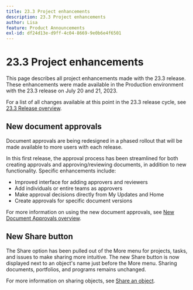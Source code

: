```yaml
---
title: 23.3 Project enhancements
description: 23.3 Project enhancements
author: Lisa
feature: Product Announcements
exl-id: df24d13e-d9ff-4c04-8669-9e0b6e4f6501
---
```

# 23.3 Project enhancements

This page describes all project enhancements made with the 23.3 release. These enhancements were made available in the Production environment with the 23.3 release on July 20 and 21, 2023. 

For a list of all changes available at this point in the 23.3 release cycle, see [23.3 Release overview](/help/quicksilver/product-announcements/product-releases/23.3-release-activity/23-3-release-overview.md).

## New document approvals

Document approvals are being redesigned in a phased rollout that will be made available to more users with each release.

In this first release, the approval process has been streamlined for both creating approvals and approving/reviewing documents, in addition to new functionality. Specific enhancements include:

* Improved interface for adding approvers and reviewers
* Add individuals or entire teams as approvers
* Make approval decisions directly from My Updates and Home
* Create approvals for specific document versions

For more information on using the new document approvals, see [New Document Approvals overview](https://experienceleague.adobe.com/docs/workfront/using/review-and-approve-work/document-reviews-and-approvals/document-approvals-overview.html).

## New Share button

The Share option has been pulled out of the More menu for projects, tasks, and issues to make sharing more intuitive. The new Share button is now displayed next to an object's name just before the More menu. Sharing documents, portfolios, and programs remains unchanged.

For more information on sharing objects, see [Share an object](https://experienceleague.adobe.com/docs/workfront/using/basics/grant-request-object-permissions/share-an-object.html).
